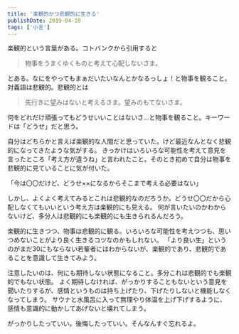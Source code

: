 ```yaml
---
title: '楽観的かつ悲観的に生きる'
publishDate: 2019-04-18
tags: ['小言']
---
```


楽観的という言葉がある。コトバンクから引用すると

> 物事をうまくゆくものと考えて心配しないさま。

とある。なにをやってもまぁだいたいなんとかなるっしょ！と物事を観ること。対義語は悲観的。悲観的とは

> 先行きに望みはないと考えるさま。望みのもてないさま。

何をどれだけ頑張ってもどうせいいことはないさ…と物事を観ること。キーワードは「どうせ」だと思う。

自分はどちらかと言えば楽観的な人間だと思っていた。けど最近なんとなく悲観的になってきたような気がする。
きっかけはいろいろな可能性を考えて意見を言ったところ「考え方が違うね」と言われたこと。そのとき初めて自分は物事を悲観的に見ていることに気が付いた。

「今は〇〇だけど、どうせ××になるからそこまで考える必要はない」

しかし、よくよく考えてみるとこれは悲観的なのだろうか。どうせ〇〇だから心配しなくてもいいという考え方は楽観的にも見える。
何が言いたいのかわからないけど、多分人は悲観的にも楽観的にも生きられるんだろう。

楽観的に生きつつ、物事は悲観的に観る。いろいろな可能性を考えつつも、思いつめないことがより良く生きるコツなのかもしれない。
「より良い生」というのがまだ30にもならない若輩者にはわからないが、楽観的であり、悲観的であることを意識して生きてみよう。

注意したいのは、何にも期待しない状態になること。多分これは悲観的でも楽観的でもない状態。
よく期待しなければ、がっかりすることもないという意見を聞いたりするが、感情というものは持ち上げたり、下げたりしないと機能しなくなってしまう。
サウナと水風呂に入って無理やり体温を上げ下げするように、感情も意識的に動かしてあげないと壊れてしまう。

がっかりしたっていい。後悔したっていい。そんなんすぐ忘れるよ。
